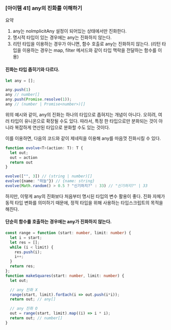 ### [아이템 41] any의 진화를 이해하기
요약
1. any는 noImplicitAny 설정이 되어있는 상태에서만 진화한다.
2. 명시적 타입이 있는 경우에는 any는 진화하지 않는다.
3. 리턴 타입을 이용하는 경우가 아니면, 함수 호출로 any는 진화하지 않는다.
(리턴 타입을 이용하는 경우는 map, filter 메서드와 같이 타입 맥락을 전달하는 함수를 이용)

#### 진화는 타입 좁히기와 다르다.
```ts
let any = [];

any.push(1)
any // number[]
any.push(Promise.resolve(1));
any // (number | Promise<number>)[]
```
위의 예시와 같이, any의 진화는 하나의 타입으로 좁혀지는 개념이 아니다.
오히려, 여러 타입이 유니온으로 확장될 수도 있다.
따라서, 특정 한 타입으로만 분화되는 것이 아니라 복잡하게 연산된 타입으로 분화할 수도 있는 것이다.

이를 이용하면, 다음의 코드와 같이 제네릭을 이용해 any를 마음껏 진화시킬 수 있다.
```ts
function evolve<T>(action: T): T {
  let out;
  out = action
  return out
}

evolve(["", 3]) // (string | number)[]
evolve({name: "하늘"}) // {name: string}
evolve(Math.random() > 0.5 ? "신기하지?" : 33) // "신기하지?" | 33 
```

하지만, 이렇게 any의 진화보다 처음부터 명시된 타입의 변수 활용이 좋다.
진화 자체가 동적 타입 변화를 의미하기 때문에, 정적 타입을 위해 사용하는 타입스크립트의 목적을 해친다.

#### 단순히 함수를 호출하는 경우에는 any가 진화하지 않는다.
```ts
const range = function (start: number, limit: number) {
  let i = start;
  let res = [];
  while (i < limit) {
    res.push(i);
    i++;
  }
  return res;
};
function makeSquares(start: number, limit: number) {
  let out;

  // any 진화 X
  range(start, limit).forEach(i => out.push(i*i));
  return out; // any[]

  // any 진화 O
  out = range(start, limit).map((i) => i * i);
  return out; // number[]
}
```
